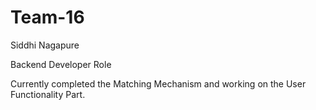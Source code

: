 # Team-16


Siddhi Nagapure

Backend Developer Role


Currently completed the Matching Mechanism and working on the User Functionality Part.
